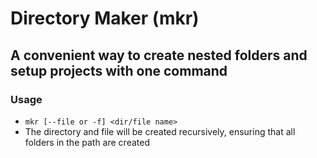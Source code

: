 # Directory Maker (mkr)
## A convenient way to create nested folders and setup projects with one command

### Usage
- `mkr [--file or -f] <dir/file name>`
- The directory and file will be created recursively, ensuring that all folders in the path are created